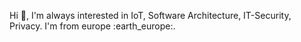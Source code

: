 Hi :star2:, 
I'm always interested in IoT, Software Architecture, IT-Security, Privacy. 
I'm from europe :earth_europe:.
